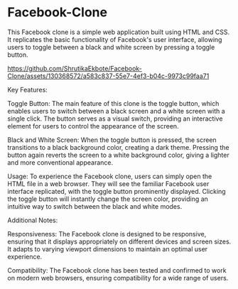 # Facebook-Clone
This Facebook clone is a simple web application built using HTML and CSS. It replicates the basic functionality of Facebook's user interface, allowing users to toggle between a black and white screen by pressing a toggle button.


https://github.com/ShrutikaEkbote/Facebook-Clone/assets/130368572/a583c837-55e7-4ef3-b04c-9973c99faa71



Key Features:

Toggle Button: The main feature of this clone is the toggle button, which enables users to switch between a black screen and a white screen with a single click. The button serves as a visual switch, providing an interactive element for users to control the appearance of the screen.

Black and White Screen: When the toggle button is pressed, the screen transitions to a black background color, creating a dark theme. Pressing the button again reverts the screen to a white background color, giving a lighter and more conventional appearance.

Usage:
To experience the Facebook clone, users can simply open the HTML file in a web browser. They will see the familiar Facebook user interface replicated, with the toggle button prominently displayed. Clicking the toggle button will instantly change the screen color, providing an intuitive way to switch between the black and white modes.

Additional Notes:

Responsiveness: The Facebook clone is designed to be responsive, ensuring that it displays appropriately on different devices and screen sizes. It adapts to varying viewport dimensions to maintain an optimal user experience.

Compatibility: The Facebook clone has been tested and confirmed to work on modern web browsers, ensuring compatibility for a wide range of users.
